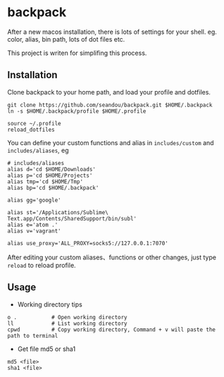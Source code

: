 # backpack

After a new macos installation, there is lots of settings for your shell. eg. color, alias, bin path, lots of dot files etc.

This project is writen for simplifing this process.


## Installation

Clone backpack to your home path, and load your profile and dotfiles.

```
git clone https://github.com/seandou/backpack.git $HOME/.backpack
ln -s $HOME/.backpack/profile $HOME/.profile

source ~/.profile
reload_dotfiles
```

You can define your custom functions and alias in ```includes/custom``` and ```includes/aliases```, eg


```
# includes/aliases
alias d='cd $HOME/Downloads'
alias p='cd $HOME/Projects'
alias tmp='cd $HOME/Tmp'
alias bp='cd $HOME/.backpack'

alias gg='google'

alias st='/Applications/Sublime\ Text.app/Contents/SharedSupport/bin/subl'
alias e='atom .'
alias v='vagrant'

alias use_proxy='ALL_PROXY=socks5://127.0.0.1:7070'
```

After editing your custom aliases、functions or other changes, just type ```reload``` to reload profile.

## Usage

- Working directory tips

```
o .           # Open working directory
ll            # List working directory
cpwd          # Copy working directory, Command + v will paste the path to terminal
```

- Get file md5 or sha1

```
md5 <file>
sha1 <file>
```

